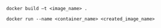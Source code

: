 ```
docker build –t <image_name> .
```
```
docker run --name <container_name> <created_image_name>
```

